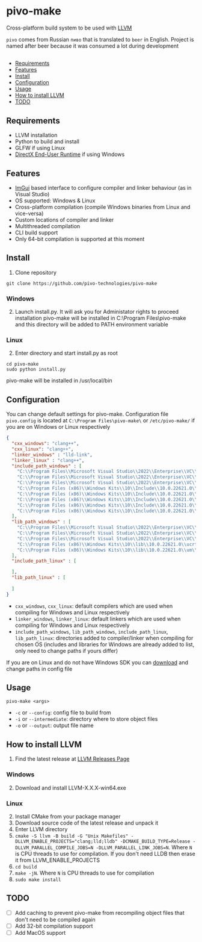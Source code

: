 
# pivo-make

Cross-platform build system to be used with [LLVM](https://llvm.org/)

`pivo` comes from Russian `пиво` that is translated to `beer` in English. Project is named after beer because it was consumed a lot during development

##
- [Requirements](#Requirements)
- [Features](#Features)
- [Install](#Install)
- [Configuration](#Configuration)
- [Usage](#Usage)
- [How to install LLVM](#How-to-install-LLVM)
- [TODO](#TODO)

## Requirements
- LLVM installation
- Python to build and install
- GLFW if using Linux
- [DirectX End-User Runtime](https://www.microsoft.com/en-us/download/details.aspx?id=35) if using Windows
## Features

- [ImGui](https://github.com/ocornut/imgui) based interface to configure compiler and linker behaviour (as in Visual Studio)
- OS supported: Windows & Linux
- Cross-platform compilation (compile Windows binaries from Linux and vice-versa)
- Custom locations of compiler and linker
- Multithreaded compilation
- CLI build support
- Only 64-bit compilation is supported at this moment


## Install

1. Clone repository
```
git clone https://github.com/pivo-technologies/pivo-make
```

### Windows
2. Launch install.py. It will ask you for Administator rights to proceed installation
pivo-make will be installed in C:\Program Files\pivo-make and this directory will be added to PATH environment variable

### Linux
2. Enter directory and start install.py as root
```
cd pivo-make
sudo python install.py
```
pivo-make will be installed in /usr/local/bin
## Configuration
You can change default settings for pivo-make. Configuration file `pivo.config` is located at `C:\Program Files\pivo-make\` or `/etc/pivo-make/` if you are on Windows or Linux respectively
```JSON
{
  "cxx_windows": "clang++",
  "cxx_linux": "clang++",
  "linker_windows" : "lld-link",
  "linker_linux" : "clang++",
  "include_path_windows" : [
    "C:\\Program Files\\Microsoft Visual Studio\\2022\\Enterprise\\VC\\Tools\\MSVC\\14.38.33130\\include",
    "C:\\Program Files\\Microsoft Visual Studio\\2022\\Enterprise\\VC\\Tools\\MSVC\\14.38.33130\\atlmfc\\include",
    "C:\\Program Files\\Microsoft Visual Studio\\2022\\Enterprise\\VC\\Auxiliary\\VS\\include",
    "C:\\Program Files (x86)\\Windows Kits\\10\\Include\\10.0.22621.0\\ucrt",
    "C:\\Program Files (x86)\\Windows Kits\\10\\Include\\10.0.22621.0\\um",
    "C:\\Program Files (x86)\\Windows Kits\\10\\Include\\10.0.22621.0\\shared",
    "C:\\Program Files (x86)\\Windows Kits\\10\\Include\\10.0.22621.0\\winrt",
    "C:\\Program Files (x86)\\Windows Kits\\10\\Include\\10.0.22621.0\\cppwinrt"
  ],
  "lib_path_windows" : [
    "C:\\Program Files\\Microsoft Visual Studio\\2022\\Enterprise\\VC\\Tools\\MSVC\\14.38.33130\\lib\\x64",
    "C:\\Program Files\\Microsoft Visual Studio\\2022\\Enterprise\\VC\\Tools\\MSVC\\14.38.33130\\atlmfc\\lib\\x64",
    "C:\\Program Files\\Microsoft Visual Studio\\2022\\Enterprise\\VC\\Auxiliary\\VS\\lib\\x64",
    "C:\\Program Files (x86)\\Windows Kits\\10\\lib\\10.0.22621.0\\ucrt\\x64",
    "C:\\Program Files (x86)\\Windows Kits\\10\\lib\\10.0.22621.0\\um\\x64"
  ],
  "include_path_linux" : [

  ],
  "lib_path_linux" : [
    
  ]
}
```

- `cxx_windows`, `cxx_linux`: default compilers which are used when compiling for Windows and Linux respectively
- `linker_windows`, `linker_linux`: default linkers which are used when compiling for Windows and Linux respectively
- `include_path_windows`, `lib_path_windows`, `include_path_linux`, `lib_path_linux`: directories added to compiler/linker when compiling for chosen OS (includes and libraries for Windows are already added to list, only need to change paths if yours differ)

If you are on Linux and do not have Windows SDK you can [download](https://github.com/pivo-technologies/visual-cpp) and change paths in config file
## Usage
`pivo-make <args>`

- `-c` or `--config`: config file to build from
- `-i` or `--intermediate`: directory where to store object files
- `-o` or `--output`: output file name
## How to install LLVM

1. Find the latest release at [LLVM Releases Page](https://github.com/llvm/llvm-project/releases)

### Windows
2. Download and install LLVM-X.X.X-win64.exe

### Linux
2. Install CMake from your package manager
3. Download source code of the latest release and unpack it
4. Enter LLVM directory
5. `cmake -S llvm -B build -G "Unix Makefiles" -DLLVM_ENABLE_PROJECTS="clang;lld;lldb" -DCMAKE_BUILD_TYPE=Release -DLLVM_PARALLEL_COMPILE_JOBS=N -DLLVM_PARALLEL_LINK_JOBS=N`. Where `N` is CPU threads to use for compilation. If you don't need LLDB then erase it from LLVM_ENABLE_PROJECTS
6. `cd build`
7. `make -jN`. Where `N` is CPU threads to use for compilation
8. `sudo make install`
## TODO

- [ ] Add caching to prevent pivo-make from recompiling object files that don't need to be compiled again
- [ ] Add 32-bit compilation support
- [ ] Add MacOS support
